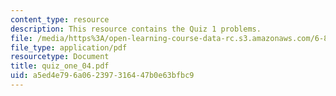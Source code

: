 ```yaml
---
content_type: resource
description: This resource contains the Quiz 1 problems.
file: /media/https%3A/open-learning-course-data-rc.s3.amazonaws.com/6-801-machine-vision-fall-2004/a5ed4e796a062397316447b0e63bfbc9_quiz_one_04.pdf
file_type: application/pdf
resourcetype: Document
title: quiz_one_04.pdf
uid: a5ed4e79-6a06-2397-3164-47b0e63bfbc9
---
```

